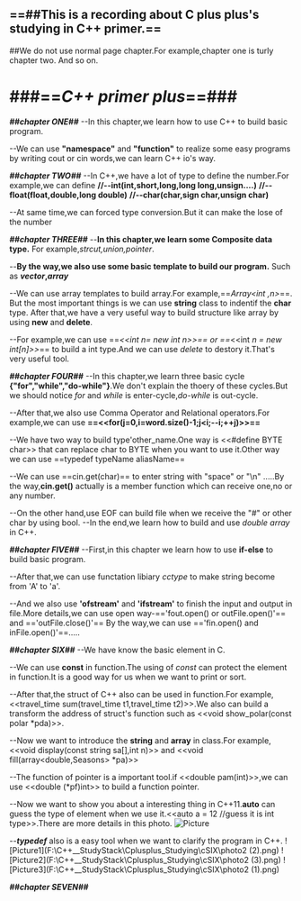==##This is a recording about C plus plus's studying in C++ primer.==
--
##We do not use normal page chapter.For example,chapter one is turly chapter two.
And so on.

###==*C++ primer plus*==###
==

***##chapter ONE##***
--In this chapter,we learn how to use C++ to build basic program.

--We can use **"namespace"** and **"function"** to realize some easy programs by writing cout or cin words,we can learn C++ io's way.

***##chapter TWO##***
--In C++,we have a lot of type to define the number.For example,we can define
**//--int(int,short,long,long long,unsign....)**
**//--float(float,double,long double)**
**//--char(char,sign char,unsign char)**

--At same time,we can forced type conversion.But it can make the lose of the number

***##chapter THREE##***
--**In this chapter,we learn some Composite data type.**
For example,*strcut,union,pointer*.

--**By the way,we also use some basic template to build our program.**
Such as ***vector*,*array***

--We can use array templates to build array.For example,==*Array<int ,n>*==.
But the most important things is we can use **string** class to indentif the **char** type.
After that,we have a very useful way to build structure like array by using **new** and **delete**.

--For example,we can use ==*<<int *n= new int n>></int>*== or ==*<<int *n = new int[n]>></int>*== to build a int type.And we can use *delete* to destory it.That's very useful tool.

***##chapter FOUR##***
--In this chapter,we learn three basic cycle **{"for","while","do-while"}**.We don't explain the thoery of these cycles.But we should notice *for* and *while* is enter-cycle,*do-while* is out-cycle.

--After that,we also use Comma Operator and Relational operators.For example,we can use **==<<for(j=0,i=word.size()-1;j<i;--i;++j)>>==**

--We have two way to build type'other_name.One way is <<#define BYTE char>> that can replace char to BYTE when you want to use it.Other way we can use ==typedef typeName aliasName==

--We can use ==cin.get(char)== to enter string with "space" or "\n" .....By the way,**cin.get()** actually is a member function which can receive one,no or any number.

--On the other hand,use EOF can build file when we receive the "#" or other char by using bool.
--In the end,we learn how to build and use *double array* in C++.

***##chapter FIVE##***
--First,in this chapter we learn how to use **if-else** to build basic program.

--After that,we can use functation libiary *cctype* to make string become from 'A' to 'a'.

--And we also use **'ofstream'** and **'ifstream'** to finish the input and output in file.More details,we can use open way-=='fout.open() or outFile.open()'== and =='outFile.close()'==
By the way,we can use =='fin.open() and inFile.open()'==.....

***##chapter SIX##***
--We have know the basic element in C.

--We can use **const** in function.The using of *const* can protect the element in function.It is a good way for us when we want to print or sort.

--After that,the struct of C++ also can be used in function.For example,<<travel_time sum(travel_time t1,travel_time t2)>>.We also can build a transform the address of struct's function such as <<void show_polar(const polar *pda)>>.

--Now we want to introduce the **string** and **array** in class.For example,<<void display(const string sa[],int n)>> and <<void fill(array<double,Seasons> *pa)>>

--The function of pointer is a important tool.if <<double pam(int)>>,we can use <<double (*pf)int>> to build a function pointer.

--Now we want to show you about a interesting thing in C++11.**auto** can guess the type of element when we use it.<<auto a = 12 //guess it is int type>>.There are more details in this photo.
![Picture](F:\C++__StudyStack\Cplusplus_Studying\cSIX\auto.png)

--***typedef*** also is a easy tool when we want to clarify the program in C++.
![Picture1](F:\C++__StudyStack\Cplusplus_Studying\cSIX\photo2 (2).png)
![Picture2](F:\C++__StudyStack\Cplusplus_Studying\cSIX\photo2 (3).png)
![Picture3](F:\C++__StudyStack\Cplusplus_Studying\cSIX\photo2 (1).png)

***##chapter SEVEN##***